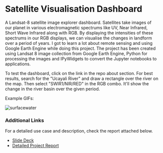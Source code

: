 # Satellite Visualisation Dashboard

A Landsat-8 satellite image explorer dashboard. Satellites take images of our planet in various electromagnetic spectrums like UV, Near Infrared, Short Wave Infrared along with RGB. By displaying the intensities of these spectrums in our RGB displays, we can visualise the changes in landform over a period of years. I got to learn a lot about remote sensing and using Google Earth Engine while doing this project. The project has been created using Landsat 8 image collection from Google Earth Engine, Python for processing the images and IPyWidgets to convert the Jupyter notebooks to applications.

To test the dashboard, click on the link in the repo about section. For best results, search for the "Ucayali River" and draw a rectangle over the river on the map. Then select "SWIR1/NIR/RED" in the RGB combo. It'll show the change in the river basin over the given period.

Example GIFs:

![surfacewater](https://github.com/theadityasam/satdash/blob/master/SATDASH1.gif)

### Additional Links
For a detailed use case and description, check the report attached below.
- [Slide Deck](https://docs.google.com/presentation/d/1p8o5_qJIJQnMy-z_sgZRag0jQwAWXbzzIWUwcV4trew/edit?usp=sharing)
- [Detailed Project Report](https://github.com/theadityasam/satdash/blob/master/Project_Report%20(2).pdf)
